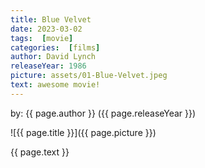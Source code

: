 ```yaml
---
title: Blue Velvet
date: 2023-03-02
tags:  [movie]
categories:  [films]
author: David Lynch
releaseYear: 1986
picture: assets/01-Blue-Velvet.jpeg
text: awesome movie!
---
```


by: {{ page.author }} ({{ page.releaseYear }})


![{{ page.title }}]({{ page.picture }})

{{ page.text }}

